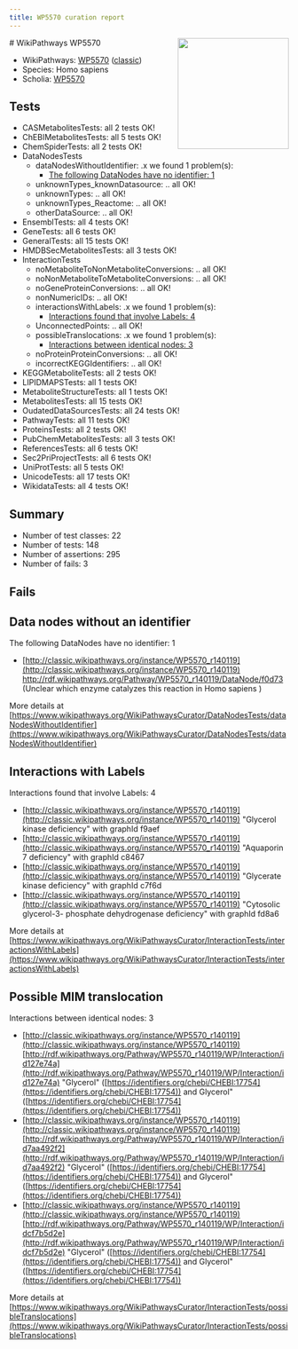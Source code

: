 ```yaml
---
title: WP5570 curation report
---
```


<img style="float: right; width: 200px" src="https://upload.wikimedia.org/wikipedia/commons/thumb/8/83/Wplogo_with_text_500.png/640px-Wplogo_with_text_500.png" />
# WikiPathways WP5570

* WikiPathways: [WP5570](https://wikipathways.org/pathways/WP5570) ([classic](https://classic.wikipathways.org/instance/WP5570))
* Species: Homo sapiens
* Scholia: [WP5570](https://scholia.toolforge.org/wikipathways/WP5570)
## Tests
* CASMetabolitesTests: all 2 tests OK!
* ChEBIMetabolitesTests: all 5 tests OK!
* ChemSpiderTests: all 2 tests OK!
* DataNodesTests
    * dataNodesWithoutIdentifier: .x we found 1 problem(s):
        * [The following DataNodes have no identifier: 1](#d2d32fa0)
    * unknownTypes_knownDatasource: .. all OK!
    * unknownTypes: .. all OK!
    * unknownTypes_Reactome: .. all OK!
    * otherDataSource: .. all OK!
* EnsemblTests: all 4 tests OK!
* GeneTests: all 6 tests OK!
* GeneralTests: all 15 tests OK!
* HMDBSecMetabolitesTests: all 3 tests OK!
* InteractionTests
    * noMetaboliteToNonMetaboliteConversions: .. all OK!
    * noNonMetaboliteToMetaboliteConversions: .. all OK!
    * noGeneProteinConversions: .. all OK!
    * nonNumericIDs: .. all OK!
    * interactionsWithLabels: .x we found 1 problem(s):
        * [Interactions found that involve Labels: 4](#630d267b)
    * UnconnectedPoints: .. all OK!
    * possibleTranslocations: .x we found 1 problem(s):
        * [Interactions between identical nodes: 3](#1c118208)
    * noProteinProteinConversions: .. all OK!
    * incorrectKEGGIdentifiers: .. all OK!
* KEGGMetaboliteTests: all 2 tests OK!
* LIPIDMAPSTests: all 1 tests OK!
* MetaboliteStructureTests: all 1 tests OK!
* MetabolitesTests: all 15 tests OK!
* OudatedDataSourcesTests: all 24 tests OK!
* PathwayTests: all 11 tests OK!
* ProteinsTests: all 2 tests OK!
* PubChemMetabolitesTests: all 3 tests OK!
* ReferencesTests: all 6 tests OK!
* Sec2PriProjectTests: all 6 tests OK!
* UniProtTests: all 5 tests OK!
* UnicodeTests: all 17 tests OK!
* WikidataTests: all 4 tests OK!


## Summary

* Number of test classes: 22
* Number of tests: 148
* Number of assertions: 295
* Number of fails: 3

## Fails

<a name="d2d32fa0" />

## Data nodes without an identifier

The following DataNodes have no identifier: 1

* [http://classic.wikipathways.org/instance/WP5570_r140119](http://classic.wikipathways.org/instance/WP5570_r140119) http://rdf.wikipathways.org/Pathway/WP5570_r140119/DataNode/f0d73 (Unclear which enzyme 
catalyzes this reaction in 
Homo sapiens
)


More details at [https://www.wikipathways.org/WikiPathwaysCurator/DataNodesTests/dataNodesWithoutIdentifier](https://www.wikipathways.org/WikiPathwaysCurator/DataNodesTests/dataNodesWithoutIdentifier)

<a name="630d267b" />

## Interactions with Labels

Interactions found that involve Labels: 4

* [http://classic.wikipathways.org/instance/WP5570_r140119](http://classic.wikipathways.org/instance/WP5570_r140119) "Glycerol kinase
deficiency" with graphId f9aef
* [http://classic.wikipathways.org/instance/WP5570_r140119](http://classic.wikipathways.org/instance/WP5570_r140119) "Aquaporin 7
deficiency" with graphId c8467
* [http://classic.wikipathways.org/instance/WP5570_r140119](http://classic.wikipathways.org/instance/WP5570_r140119) "Glycerate kinase 
deficiency" with graphId c7f6d
* [http://classic.wikipathways.org/instance/WP5570_r140119](http://classic.wikipathways.org/instance/WP5570_r140119) "Cytosolic glycerol-3-
phosphate
dehydrogenase
deficiency" with graphId fd8a6


More details at [https://www.wikipathways.org/WikiPathwaysCurator/InteractionTests/interactionsWithLabels](https://www.wikipathways.org/WikiPathwaysCurator/InteractionTests/interactionsWithLabels)

<a name="1c118208" />

## Possible MIM translocation

Interactions between identical nodes: 3

* [http://classic.wikipathways.org/instance/WP5570_r140119](http://classic.wikipathways.org/instance/WP5570_r140119) [http://rdf.wikipathways.org/Pathway/WP5570_r140119/WP/Interaction/id127e74a](http://rdf.wikipathways.org/Pathway/WP5570_r140119/WP/Interaction/id127e74a) "Glycerol" ([https://identifiers.org/chebi/CHEBI:17754](https://identifiers.org/chebi/CHEBI:17754)) and 
Glycerol" ([https://identifiers.org/chebi/CHEBI:17754](https://identifiers.org/chebi/CHEBI:17754))
* [http://classic.wikipathways.org/instance/WP5570_r140119](http://classic.wikipathways.org/instance/WP5570_r140119) [http://rdf.wikipathways.org/Pathway/WP5570_r140119/WP/Interaction/id7aa492f2](http://rdf.wikipathways.org/Pathway/WP5570_r140119/WP/Interaction/id7aa492f2) "Glycerol" ([https://identifiers.org/chebi/CHEBI:17754](https://identifiers.org/chebi/CHEBI:17754)) and 
Glycerol" ([https://identifiers.org/chebi/CHEBI:17754](https://identifiers.org/chebi/CHEBI:17754))
* [http://classic.wikipathways.org/instance/WP5570_r140119](http://classic.wikipathways.org/instance/WP5570_r140119) [http://rdf.wikipathways.org/Pathway/WP5570_r140119/WP/Interaction/idcf7b5d2e](http://rdf.wikipathways.org/Pathway/WP5570_r140119/WP/Interaction/idcf7b5d2e) "Glycerol" ([https://identifiers.org/chebi/CHEBI:17754](https://identifiers.org/chebi/CHEBI:17754)) and 
Glycerol" ([https://identifiers.org/chebi/CHEBI:17754](https://identifiers.org/chebi/CHEBI:17754))


More details at [https://www.wikipathways.org/WikiPathwaysCurator/InteractionTests/possibleTranslocations](https://www.wikipathways.org/WikiPathwaysCurator/InteractionTests/possibleTranslocations)

